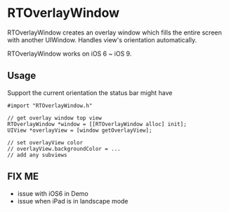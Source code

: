 RTOverlayWindow 
============

RTOverlayWindow creates an overlay window which fills the entire screen with another UIWindow. Handles view's orientation automatically.

RTOverlayWindow works on iOS 6 ~ iOS 9.


Usage
-------

Support the current orientation the status bar might have

    
    #import "RTOverlayWindow.h"
    
    // get overlay window top view
    RTOverlayWindow *window = [[RTOverlayWindow alloc] init];
    UIView *overlayView = [window getOverlayView];
    
    // set overlayView color
    // overlayView.backgroundColor = ...
    // add any subviews
    

FIX ME
-------
* issue with iOS6 in Demo
* issue when iPad is in landscape mode
